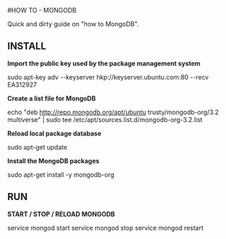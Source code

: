 #HOW TO - MONGODB

Quick and dirty guide on "how to MongoDB".

## INSTALL

**Import the public key used by the package management system**

sudo apt-key adv --keyserver hkp://keyserver.ubuntu.com:80 --recv EA312927

**Create a list file for MongoDB**

echo "deb http://repo.mongodb.org/apt/ubuntu trusty/mongodb-org/3.2 multiverse" | sudo tee /etc/apt/sources.list.d/mongodb-org-3.2.list

**Reload local package database**

sudo apt-get update

**Install the MongoDB packages**

sudo apt-get install -y mongodb-org

## RUN

**START / STOP / RELOAD MONGODB**

service mongod start
service mongod stop
service mongod restart


